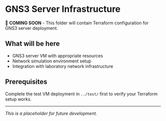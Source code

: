 # GNS3 Server Infrastructure

🔧 **COMING SOON** - This folder will contain Terraform configuration for GNS3 server deployment.

## What will be here

- GNS3 server VM with appropriate resources
- Network simulation environment setup
- Integration with laboratory network infrastructure

## Prerequisites

Complete the test VM deployment in `../test/` first to verify your Terraform setup works.

---

*This is a placeholder for future development.*